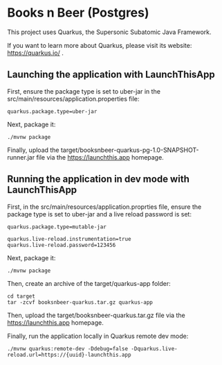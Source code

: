 # Books n Beer (Postgres)

This project uses Quarkus, the Supersonic Subatomic Java Framework.

If you want to learn more about Quarkus, please visit its website: https://quarkus.io/ .

## Launching the application with LaunchThisApp

First, ensure the package type is set to uber-jar in the src/main/resources/application.properties file:

```
quarkus.package.type=uber-jar
```

Next, package it:

```shell script
./mvnw package
```

Finally, upload the target/booksnbeer-quarkus-pg-1.0-SNAPSHOT-runner.jar file via the https://launchthis.app homepage.

## Running the application in dev mode with LaunchThisApp

First, in the src/main/resources/application.proprties file, ensure the package type is set to uber-jar and a live reload password is set:

```
quarkus.package.type=mutable-jar

quarkus.live-reload.instrumentation=true
quarkus.live-reload.password=123456
```

Next, package it:

```shell script
./mvnw package
```

Then, create an archive of the target/quarkus-app folder:

```
cd target
tar -zcvf booksnbeer-quarkus.tar.gz quarkus-app
```

Then, upload the target/booksnbeer-quarkus.tar.gz file via the https://launchthis.app homepage.

Finally, run the application locally in Quarkus remote dev mode:

```
./mvnw quarkus:remote-dev -Ddebug=false -Dquarkus.live-reload.url=https://{uuid}-launchthis.app
```

